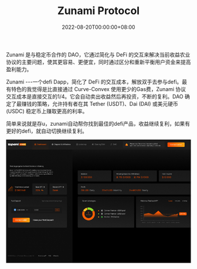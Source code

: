 ﻿---
title: "Zunami Protocol"
description: "最佳稳定币质押收益聚合器"
date: 2022-08-20T00:00:00+08:00
lastmod: 2022-08-20T00:00:00+08:00
draft: false
authors: [“boogArno”]
featuredImage: "zunami-protocol.png"
tags: ["DeFi","Zunami Protocol"]
categories: ["nfts"]
nfts: ["DeFi"]
blockchain: "ETH"
website: "https://app.zunami.io/"
twitter: "https://twitter.com/zunamiprotocol"
discord: ""
telegram: "https://t.me/ZunamiCommunityChat"
github: "https://github.com/ZunamiLab/ZunamiProtocol"
youtube: "https://www.youtube.com/channel/UCjrJa5fkqF0kTC2B-niyKZA/videos"
twitch: ""
facebook: ""
instagram: "https://www.instagram.com/accounts/login/?next=/zunami_protocol/"
reddit: ""
medium: "https://zunamiprotocol.medium.com/"
steam: ""
gitbook: ""
googleplay: ""
appstore: ""
status: "Live"
weight: 
lightgallery: true
toc: true
pinned: false
recommend: false
recommend1: false
---
Zunami 是与稳定币合作的 DAO，它通过简化与 DeFi 的交互来解决当前收益农业协议的主要问题，使其更容易、更便宜，同时通过区分和重新平衡用户资金来提高盈利能力。

Zunami ---一个defi Dapp，简化了 DeFi 的交互成本，解放双手去参与defi。最有特色的我觉得是比直接通过 Curve-Convex 使用更少的Gas费，Zunami 协议交互成本是直接交互的1/4。它会自动卖出收益然后再投资，不断的复利。DAO 确定了最赚钱的策略，允许持有者在其 Tether (USDT)、Dai (DAI) 或美元硬币 (USDC) 稳定币上赚取更高的利率。

简单来说就是存u，zunami自动帮你找到最佳的defi产品，收益继续复利，如果有更好的defi，就自动切换继续复利。

![zunamiprotocol-dapp-defi-ethereum-image1_6aec84a8e647d092480aca66405d1321](zunamiprotocol-dapp-defi-ethereum-image1_6aec84a8e647d092480aca66405d1321.png)